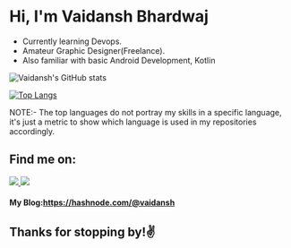 # Hi, I'm Vaidansh Bhardwaj

* Currently learning Devops.
* Amateur Graphic Designer(Freelance).
* Also familiar with basic Android Development, Kotlin


![Vaidansh's GitHub stats](https://github-readme-stats.vercel.app/api?username=vaidanshbhardwaj&show_icons=true&theme=tokyonight)


[![Top Langs](https://github-readme-stats.vercel.app/api/top-langs/?username=vaidanshbhardwaj&theme=tokyonight)](https://github.com/vaidanshbhardwaj/github-readme-stats)

NOTE:- The top languages do not portray my skills in a specific language,  it's just a metric to show which language is used in my repositories accordingly.
<p>

  ## **Find me on:**
<p align="left"> 
<a href = "https://twitter.com/vaidansh23"><img src="https://img.icons8.com/color/48/000000/twitter--v1.png"</a> 
<a href = "https://www.linkedin.com/in/vaidanshbhardwaj/"><img src="https://img.icons8.com/fluent/48/000000/linkedin.png"/></a>
  </p>
  
  
#### My Blog:https://hashnode.com/@vaidansh 


## Thanks for stopping by!✌️

  
 
